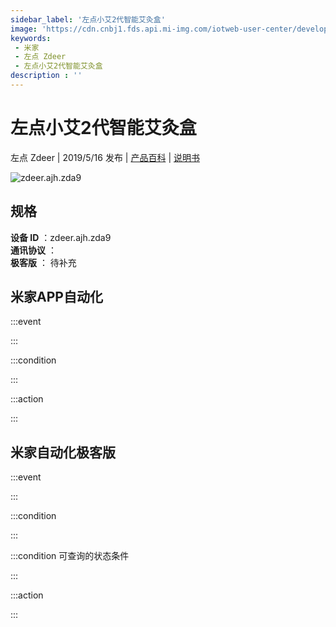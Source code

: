 ```yaml
---
sidebar_label: '左点小艾2代智能艾灸盒'
image: 'https://cdn.cnbj1.fds.api.mi-img.com/iotweb-user-center/developer_1678870989821GkA2e84c.png?GalaxyAccessKeyId=AKVGLQWBOVIRQ3XLEW&Expires=9223372036854775807&Signature=Fo5FU/OI/hzxA5+4Rp4JDg+MnMA='
keywords: 
 - 米家
 - 左点 Zdeer
 - 左点小艾2代智能艾灸盒
description : ''
---
```

# 左点小艾2代智能艾灸盒

左点 Zdeer | 2019/5/16 发布 | [产品百科](https://home.mi.com/webapp/content/baike/product/index.html?model=zdeer.ajh.zda9/) | [说明书](https://home.mi.com/views/introduction.html?model=zdeer.ajh.zda9&region=cn)

![zdeer.ajh.zda9](https://cdn.cnbj1.fds.api.mi-img.com/iotweb-user-center/developer_1678870989821GkA2e84c.png?GalaxyAccessKeyId=AKVGLQWBOVIRQ3XLEW&Expires=9223372036854775807&Signature=Fo5FU/OI/hzxA5+4Rp4JDg+MnMA=)

## 规格  
> 
**设备 ID** ：zdeer.ajh.zda9  
**通讯协议** ：  
**极客版**  ： 待补充 


## 米家APP自动化  

:::event  

:::

:::condition  

:::

:::action   

:::

## 米家自动化极客版  

:::event  

:::

:::condition  

:::

:::condition 可查询的状态条件  

:::

:::action  

:::

        
